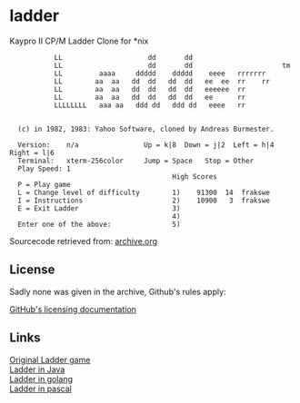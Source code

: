# ladder
Kaypro II CP/M Ladder Clone for *nix

```
           LL                     dd       dd
           LL                     dd       dd                      tm
           LL         aaaa     ddddd    ddddd    eeee   rrrrrrr
           LL        aa  aa   dd  dd   dd  dd   ee  ee  rr    rr
           LL        aa  aa   dd  dd   dd  dd   eeeeee  rr
           LL        aa  aa   dd  dd   dd  dd   ee      rr
           LLLLLLLL   aaa aa   ddd dd   ddd dd   eeee   rr


  (c) in 1982, 1983: Yahoo Software, cloned by Andreas Burmester.

  Version:    n/a                Up = k|8  Down = j|2  Left = h|4  Right = l|6
  Terminal:   xterm-256color     Jump = Space   Stop = Other
  Play Speed: 1
                                        High Scores
  P = Play game
  L = Change level of difficulty        1)    91300  14  frakswe
  I = Instructions                      2)    10900   3  frakswe
  E = Exit Ladder                       3)
                                        4)
  Enter one of the above:               5)
```



Sourcecode retrieved from: [archive.org](https://web.archive.org/web/20081212183611/http://www.srv.net:80/~kth/ladder.tar)


## License

Sadly none was given in the archive, Github's rules apply:

[GitHub's licensing documentation](https://docs.github.com/en/free-pro-team@latest/github/creating-cloning-and-archiving-repositories/licensing-a-repository)

## Links
[Original Ladder game](http://cpmarchives.classiccmp.org/cpm/Software/WalnutCD/lambda/soundpot/f/ladder13.lbr)<br>
[Ladder in Java](http://ostermiller.org/ladder/)<br>
[Ladder in golang](https://github.com/SmallRoomLabs/ladder)<br>
[Ladder in pascal](https://github.com/mecparts/Ladder)<br>


